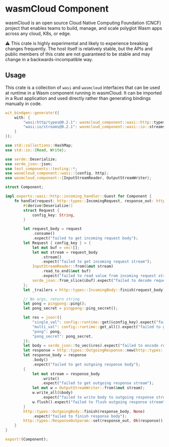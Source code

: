 # wasmCloud Component

wasmCloud is an open source Cloud Native Computing Foundation (CNCF) project that enables teams to build, manage, and scale polyglot Wasm apps across any cloud, K8s, or edge.

⚠️ This crate is highly experimental and likely to experience breaking changes frequently. The host itself is relatively stable, but the APIs and public members of this crate are not guaranteed to be stable and may change in a backwards-incompatible way.

## Usage

This crate is a collection of `wasi` and `wasmcloud` interfaces that can be used at runtime in a Wasm component running in wasmCloud. It can be imported in a Rust application and used directly rather than generating bindings manually in code.

```rust
wit_bindgen::generate!({
    with: {
        "wasi:http/types@0.2.1": wasmcloud_component::wasi::http::types,
        "wasi:io/streams@0.2.1": wasmcloud_component::wasi::io::streams,
    }
});

use std::collections::HashMap;
use std::io::{Read, Write};

use serde::Deserialize;
use serde_json::json;
use test_components::testing::*;
use wasmcloud_component::wasi::{config, http};
use wasmcloud_component::{InputStreamReader, OutputStreamWriter};

struct Component;

impl exports::wasi::http::incoming_handler::Guest for Component {
    fn handle(request: http::types::IncomingRequest, response_out: http::types::ResponseOutparam) {
        #[derive(Deserialize)]
        struct Request {
            config_key: String,
        }

        let request_body = request
            .consume()
            .expect("failed to get incoming request body");
        let Request { config_key } = {
            let mut buf = vec![];
            let mut stream = request_body
                .stream()
                .expect("failed to get incoming request stream");
            InputStreamReader::from(&mut stream)
                .read_to_end(&mut buf)
                .expect("failed to read value from incoming request stream");
            serde_json::from_slice(&buf).expect("failed to decode request body")
        };
        let _trailers = http::types::IncomingBody::finish(request_body);

        // No args, return string
        let pong = pingpong::ping();
        let pong_secret = pingpong::ping_secret();

        let res = json!({
            "single_val": config::runtime::get(&config_key).expect("failed to get config value"),
            "multi_val": config::runtime::get_all().expect("failed to get config value").into_iter().collect::<HashMap<String, String>>(),
            "pong": pong,
            "pong_secret": pong_secret,
        });
        let body = serde_json::to_vec(&res).expect("failed to encode response to JSON");
        let response = http::types::OutgoingResponse::new(http::types::Fields::new());
        let response_body = response
            .body()
            .expect("failed to get outgoing response body");
        {
            let mut stream = response_body
                .write()
                .expect("failed to get outgoing response stream");
            let mut w = OutputStreamWriter::from(&mut stream);
            w.write_all(&body)
                .expect("failed to write body to outgoing response stream");
            w.flush().expect("failed to flush outgoing response stream");
        }
        http::types::OutgoingBody::finish(response_body, None)
            .expect("failed to finish response body");
        http::types::ResponseOutparam::set(response_out, Ok(response));
    }
}

export!(Component);
```
